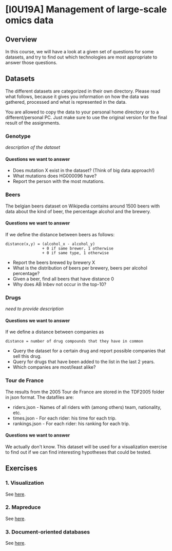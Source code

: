 # [I0U19A] Management of large-scale omics data #

## Overview ##

In this course, we will have a look at a given set of questions for some datasets, and try to find out which technologies are most appropriate to answer those questions.

## Datasets ##

The different datasets are categorized in their own directory. Please read what follows, because it gives you information on how the data was gathered, processed and what is represented in the data.

You are allowed to copy the data to your personal home directory or to a different/personal PC. Just make sure to use the original version for the final result of the assignments.

### Genotype ###

*description of the dataset*

#### Questions we want to answer ####

* Does mutation X exist in the dataset? (Think of big data approach!)
* What mutations does HG000096 have?
* Report the person with the most mutations.

### Beers ###

The belgian beers dataset on Wikipedia contains around 1500 beers with data about the kind of beer, the percentage alcohol and the brewery.

#### Questions we want to answer ####

If we define the distance between beers as follows:
```
distance(x,y) = (alcohol_x - alcohol_y) 
                + 0 if same brewer, 1 otherwise
                + 0 if same type, 1 otherwise
```

* Report the beers brewed by brewery X
* What is the distribution of beers per brewery, beers per alcohol percentage?
* Given a beer, find all beers that have distance 0
* Why does AB Inbev not occur in the top-10?

### Drugs ###

*need to provide description*

#### Questions we want to answer ####

If we define a distance between companies as
```
distance = number of drug compounds that they have in common
```

* Query the dataset for a certain drug and report possible companies that sell this drug.
* Query for drugs that have been added to the list in the last 2 years.
* Which companies are most/least alike?

### Tour de France ###

The results from the 2005 Tour de France are stored in the TDF2005 folder in json format. The datafiles are:

* riders.json - Names of all riders with (among others) team, nationality, etc.
* times.json - For each rider: his time for each trip.
* rankings.json - For each rider: his ranking for each trip.

#### Questions we want to answer ####

We actually don't know. This dataset will be used for a visualization exercise to find out if we can find interesting hypotheses that could be tested.

## Exercises ##

### 1. Visualization ###

See [here](visualization.html).

### 2. Mapreduce ###

See [here](mapreduce.html).

### 3. Document-oriented databases ###

See [here](document_databases.html).
